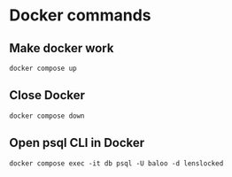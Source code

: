 # Docker commands

## Make docker work

```shell
docker compose up
```

## Close Docker

```shell
docker compose down
```

## Open psql CLI in Docker

```shell
docker compose exec -it db psql -U baloo -d lenslocked
```
